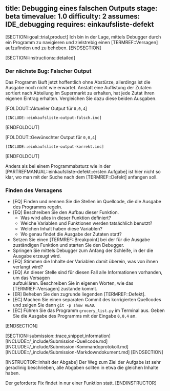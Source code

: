title: Debugging eines falschen Outputs
stage: beta
timevalue: 1.0
difficulty: 2
assumes: IDE_debugging
requires: einkaufsliste-defekt
---
[SECTION::goal::trial,product]
Ich bin in der Lage, mittels Debugger durch ein Programm zu navigieren und zielstrebig einen 
[TERMREF::Versagen] aufzufinden und zu beheben.
[ENDSECTION]

[SECTION::instructions::detailed]

### Der nächste Bug: Falscher Output

Das Programm läuft jetzt hoffentlich ohne Abstürze, allerdings ist die Ausgabe noch nicht 
wie erwartet.
Anstatt eine Auflistung der Zutaten sortiert nach Abteilung im Supermarkt zu erhalten, hat 
jede Zutat ihren eigenen Eintrag erhalten.
Vergleichen Sie dazu diese beiden Ausgaben.

[FOLDOUT::Aktueller Output für `0,0,4`]
```console
[INCLUDE::einkaufsliste-output-falsch.inc]
```
[ENDFOLDOUT]

[FOLDOUT::Gewünschter Output für `0,0,4`]
```console
[INCLUDE::einkaufsliste-output-korrekt.inc]
```
[ENDFOLDOUT]

Anders als bei einem Programmabsturz wie in der [PARTREFMANUAL::einkaufsliste-defekt::ersten Aufgabe]
ist hier nicht so klar, wo man mit der Suche nach dem [TERMREF::Defekt] anfangen soll.


### Finden des Versagens

- [EQ] Finden und nennen Sie die Stellen im Quellcode, die die Ausgabe des Programms regeln.
- [EQ] Beschreiben Sie den Aufbau dieser Funktion.
    - Was wird alles in dieser Funktion definiert?
    - Welche Variablen und Funktionen werden tatsächlich benutzt?
    - Welchen Inhalt haben diese Variablen?
    - Wo genau findet die Ausgabe der Zutaten statt?
- Setzen Sie einen [TERMREF::Breakpoint] bei der für die Ausgabe zuständigen Funktion und starten Sie 
  den Debugger.
- Springen Sie mittels Debugger zum Anfang der Schleife, in der die Ausgabe erzeugt wird.
- [EQ] Stimmen die Inhalte der Variablen damit überein, was von ihnen verlangt wird?
- [EQ] An dieser Stelle sind für diesen Fall alle Informationen vorhanden, um das Versagen  
  aufzuklären. 
  Beschreiben Sie in eigenen Worten, wie das [TERMREF::Versagen] zustande kommt.
- [ER] Beheben Sie den zugrunde liegenden [TERMREF::Defekt].
- [EC] Machen Sie einen separaten Commit des korrigierten Quellcodes und zeigen Sie dann
  `git -p show HEAD`.
- [EC] Führen Sie das Programm `grocery_list.py` im Terminal aus. 
  Geben Sie die Ausgabe des Programms mit der Eingabe `0,0,4` an.

[ENDSECTION]

[SECTION::submission::trace,snippet,information]
[INCLUDE::/_include/Submission-Quellcode.md]
[INCLUDE::/_include/Submission-Kommandoprotokoll.md]
[INCLUDE::/_include/Submission-Markdowndokument.md]
[ENDSECTION]

[INSTRUCTOR::Inhalt der Abgabe]
Der Weg zum Ziel der Aufgabe ist sehr geradlinig beschrieben, alle Abgaben sollten in etwa die 
gleichen Inhalte haben.

Der geforderte Fix findet in nur einer Funktion statt.
[ENDINSTRUCTOR]
